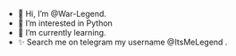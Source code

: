 - 👋 Hi, I’m @War-Legend.
- 👀 I’m interested in  Python
- 🌱 I’m currently learning.
- ✨ Search me on telegram my username @ItsMeLegend .

<!---
War-Legend/War-Legend is a ✨ special ✨ repository because its `README.md` (this file) appears on your GitHub profile.
You can click the Preview link to take a look at your changes.
--->
